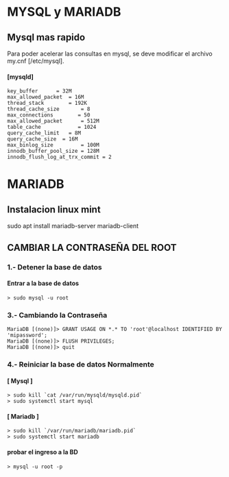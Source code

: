 MYSQL y MARIADB
===
## Mysql mas rapido
Para poder acelerar las consultas en mysql, se deve modificar el archivo my.cnf [/etc/mysql].
#### [mysqld]
```
key_buffer		= 32M
max_allowed_packet	= 16M
thread_stack		= 192K
thread_cache_size       = 8
max_connections        = 50
max_allowed_packet      = 512M
table_cache            = 1024
query_cache_limit	= 8M
query_cache_size  = 16M
max_binlog_size         = 100M
innodb_buffer_pool_size = 128M
innodb_flush_log_at_trx_commit = 2
```

MARIADB
===
## Instalacion linux mint

sudo apt install mariadb-server mariadb-client

## CAMBIAR LA CONTRASEÑA DEL ROOT
###  1.- Detener la base de datos

#### Entrar a la base de datos
```
> sudo mysql -u root
```
### 3.- Cambiando la Contraseña
```
MariaDB [(none)]> GRANT USAGE ON *.* TO 'root'@localhost IDENTIFIED BY 'mipassword';
MariaDB [(none)]> FLUSH PRIVILEGES;
MariaDB [(none)]> quit
```
### 4.- Reiniciar la base de datos Normalmente
#### [ Mysql ]
```
> sudo kill `cat /var/run/mysqld/mysqld.pid`
> sudo systemctl start mysql
```
#### [ Mariadb ]
```
> sudo kill `/var/run/mariadb/mariadb.pid`
> sudo systemctl start mariadb

```
#### probar el ingreso a la BD
```
> mysql -u root -p
```
